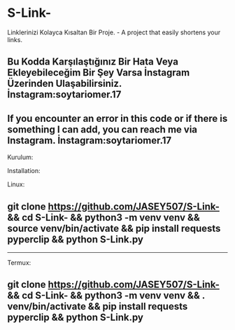 # S-Link-
Linklerinizi Kolayca Kısaltan Bir Proje. - A project that easily shortens your links.






Bu Kodda Karşılaştığınız Bir Hata Veya Ekleyebileceğim Bir Şey Varsa İnstagram Üzerinden Ulaşabilirsiniz. İnstagram:soytariomer.17 
-
If you encounter an error in this code or if there is something I can add, you can reach me via Instagram. İnstagram:soytariomer.17
-









Kurulum: 


Installation:


Linux: 

git clone https://github.com/JASEY507/S-Link- && cd S-Link- && python3 -m venv venv && source venv/bin/activate && pip install requests pyperclip && python S-Link.py
-

-----------------------------------------------------------------------------------------------------------------------------------------------


Termux: 

git clone https://github.com/JASEY507/S-Link- && cd S-Link- && python3 -m venv venv && . venv/bin/activate && pip install requests pyperclip && python S-Link.py
-









